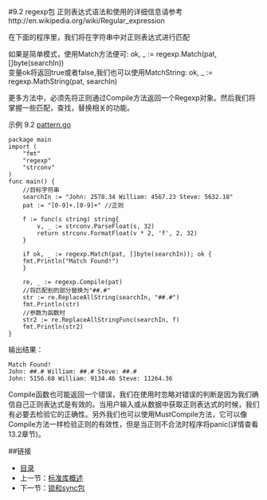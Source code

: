 #9.2 regexp包
正则表达式语法和使用的详细信息请参考http://en.wikipedia.org/wiki/Regular_expression

在下面的程序里，我们将在字符串中对正则表达式进行匹配

如果是简单模式，使用Match方法便可: ok, _ := regexp.Match(pat, []byte(searchIn))  
变量ok将返回true或者false,我们也可以使用MatchString: ok, _ := regexp.MathString(pat, searchIn)

更多方法中，必须先将正则通过Compile方法返回一个Regexp对象。然后我们将掌握一些匹配，查找，替换相关的功能。

示例 9.2 [pattern.go](exmaples/chapter_9/pattern.go)
	
	package main
	import (
    	"fmt"
    	"regexp"
    	"strconv"
	)
	func main() {
    	//目标字符串
    	searchIn := "John: 2578.34 William: 4567.23 Steve: 5632.18"
    	pat := "[0-9]+.[0-9]+" //正则

    	f := func(s string) string{
        	v, _ := strconv.ParseFloat(s, 32)
        	return strconv.FormatFloat(v * 2, 'f', 2, 32)
    	}

    	if ok, _ := regexp.Match(pat, []byte(searchIn)); ok {
        fmt.Println("Match Found!")
    	}

    	re, _ := regexp.Compile(pat)
    	//将匹配到的部分替换为"##.#"
    	str := re.ReplaceAllString(searchIn, "##.#")
    	fmt.Println(str)
    	//参数为函数时
    	str2 := re.ReplaceAllStringFunc(searchIn, f)
    	fmt.Println(str2)
	}



输出结果：

	Match Found!
	John: ##.# William: ##.# Steve: ##.#
	John: 5156.68 William: 9134.46 Steve: 11264.36

Compile函数也可能返回一个错误，我们在使用时忽略对错误的判断是因为我们确信自己正则表达式是有效的。当用户输入或从数据中获取正则表达式的时候，我们有必要去检验它的正确性。另外我们也可以使用MustCompile方法，它可以像Compile方法一样检验正则的有效性，但是当正则不合法时程序将panic(详情查看13.2章节)。


##链接
- [目录](directory.md)
- 上一节：[标准库概述](09.1.md)
- 下一节：[锁和sync包](09.2.md)